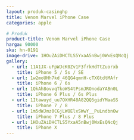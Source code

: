 ```yaml
---
layout: produk-casinghp
title: Venom Marvel iPhone Case
categories: apple

# Produk
product-title: Venom Marvel iPhone Case
harga: 90000
sku: hn-0191
image-drive: 1HOuZAiDHCTLS5YxaA5nBwj0WxEsQNcQj
gallery:
  - url: 11A1JX-uFpWJcK0Zv1F3frkHdTtZuorxb
    title: iPhone 5 / 5s / SE
  - url: 1w2moUHh7kd_46QG4qmnH-cTXGtdtMAfr
    title: iPhone 6 / 6s
  - url: 1QkAh8ovvqTkoWS4tPsmJROnodaYABn0L
    title: iPhone 6 Plus / 6s Plus
  - url: 1Itawuyd_uu7OXHR48A82QQ5gidYMaaSS
    title: iPhone 7 / 8
  - url: 1m5dWJmz0CGjLWOElxSWwY__PuLndbnOw
    title: iPhone 7 Plus / 8 Plus
  - url: 1HOuZAiDHCTLS5YxaA5nBwj0WxEsQNcQj
    title: iPhone X
---
```

